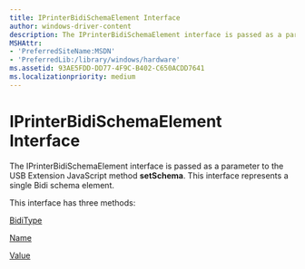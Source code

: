 ```yaml
---
title: IPrinterBidiSchemaElement Interface
author: windows-driver-content
description: The IPrinterBidiSchemaElement interface is passed as a parameter to the USB Extension JavaScript method setSchema. This interface represents a single Bidi schema element.
MSHAttr:
- 'PreferredSiteName:MSDN'
- 'PreferredLib:/library/windows/hardware'
ms.assetid: 93AE5FDD-DD77-4F9C-B402-C650ACDD7641
ms.localizationpriority: medium
---
```


# IPrinterBidiSchemaElement Interface


The IPrinterBidiSchemaElement interface is passed as a parameter to the USB Extension JavaScript method **setSchema**. This interface represents a single Bidi schema element.

This interface has three methods:

[BidiType](iprinterbidischemaelement-biditype.md)

[Name](iprinterbidischemaelement-name.md)

[Value](iprinterbidischemaelement-value.md)

 

 




